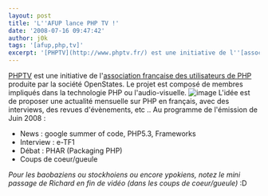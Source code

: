 ```yaml
---
layout: post
title: 'L''AFUP lance PHP TV !'
date: '2008-07-16 09:47:42'
author: j0k
tags: '[afup,php,tv]'
excerpt: '[PHPTV](http://www.phptv.fr/) est une initiative de l''[association française des utilisateurs de PHP](http://www.afup.org/) produite par la société OpenStates. Le projet est composé de membres impliqués dans la technologie PHP ou l''audio-visuelle.'
---
```


[PHPTV](http://www.phptv.fr/) est une initiative de l'[association française des utilisateurs de PHP](http://www.afup.org/) produite par la société OpenStates. Le projet est composé de membres impliqués dans la technologie PHP ou l'audio-visuelle.
 ![image](http://kwout.com/cutout/9/rb/bq/s2u_bor.jpg)
L'idée est de proposer une actualité mensuelle sur PHP en français, avec des interviews, des revues d'évènements, etc ..   Au programme de l'émission de Juin 2008 :

* News : google summer of code, PHP5.3, Frameworks
* Interview : e-TF1
* Débat : PHAR (Packaging PHP)
* Coups de coeur/gueule

*Pour les baobaziens ou stockhoiens ou encore ypokiens, notez le mini passage de Richard en fin de vidéo (dans les coups de coeur/gueule)* :D
